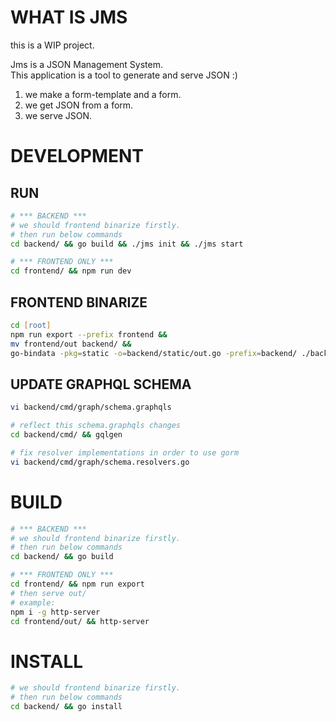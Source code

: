 # WHAT IS JMS

this is a WIP project.

Jms is a JSON Management System.   
This application is a tool to generate and serve JSON :)

1. we make a form-template and a form.
2. we get JSON from a form.
3. we serve JSON.

# DEVELOPMENT

## RUN

```zsh
# *** BACKEND ***
# we should frontend binarize firstly.
# then run below commands
cd backend/ && go build && ./jms init && ./jms start

# *** FRONTEND ONLY ***
cd frontend/ && npm run dev
```

## FRONTEND BINARIZE

```zsh
cd [root]
npm run export --prefix frontend && 
mv frontend/out backend/ &&
go-bindata -pkg=static -o=backend/static/out.go -prefix=backend/ ./backend/out/...
```

## UPDATE GRAPHQL SCHEMA
```zsh
vi backend/cmd/graph/schema.graphqls

# reflect this schema.graphqls changes
cd backend/cmd/ && gqlgen

# fix resolver implementations in order to use gorm
vi backend/cmd/graph/schema.resolvers.go
```

# BUILD

```zsh
# *** BACKEND ***
# we should frontend binarize firstly.
# then run below commands
cd backend/ && go build

# *** FRONTEND ONLY ***
cd frontend/ && npm run export
# then serve out/
# example:
npm i -g http-server
cd frontend/out/ && http-server
```

# INSTALL

```zsh
# we should frontend binarize firstly.
# then run below commands
cd backend/ && go install
```
